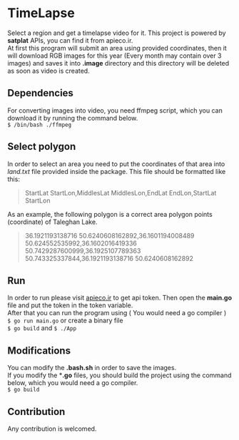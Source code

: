 # TimeLapse
Select a region and get a timelapse video for it.
This project is powered by **satplat** APIs, you can find it from apieco.ir.  
At first this program will submit an area using provided coordinates, then it will download RGB images for this year (Every month may contain over 3 images) and saves it into **.image** directory and this directory will be deleted as soon as video is created.
 
## Dependencies
For converting images into video, you need ffmpeg script, which you can download it by running the command below.  
```$ /bin/bash ./ffmpeg```

## Select polygon
In order to select an area you need to put the coordinates of that area into _land.txt_ file provided inside the package. This file should be formatted like this:
> StartLat StartLon,MiddlesLat MiddlesLon,EndLat EndLon,StartLat StartLon

As an example, the following polygon is a correct area polygon points (coordinate) of Taleghan Lake.

> 36.1921193138716 50.6240608162892,36.1601194008489 50.624552535992,36.1602016419336 50.7429287600999,36.1925107789363 50.743325337844,36.1921193138716 50.6240608162892

## Run
In order to run please visit [apieco.ir](https://apieco.ir/api/%D9%88%D8%A8%D8%B3%D8%B1%D9%88%DB%8C%D8%B3-%D8%A7%D8%B7%D9%84%D8%A7%D8%B9%D8%A7%D8%AA-%D8%B2%D9%85%DB%8C%D9%86%D9%87%D8%A7%DB%8C-%DA%A9%D8%B4%D8%A7%D9%88%D8%B1%D8%B2%DB%8C-agricult/#)
to get api token.
Then open the **main.go** file and put the token in the token variable.  
After that you can run the program using ( You would need a go compiler )  
```$ go run main.go```  or create a binary file  
```$ go build``` and ```$ ./App```


## Modifications
You can modify the **.bash.sh** in order to save the images.  
If you modify the ***.go** files, you should build the project using the command below, which you would need a go compiler.  
```$ go build```

## Contribution
Any contribution is welcomed. 
